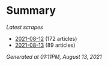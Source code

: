 # Summary
*Latest scrapes*
* [2021-08-12](https://github.com/nuuuwan/news_lk/blob/data/news_lk.2021-08-12.json) (172 articles)
* [2021-08-13](https://github.com/nuuuwan/news_lk/blob/data/news_lk.2021-08-13.json) (89 articles)

*Generated at 01:11PM, August 13, 2021*